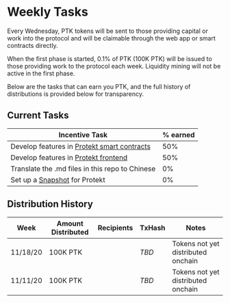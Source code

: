 # Weekly Tasks
Every Wednesday, PTK tokens will be sent to those providing capital or work into the protocol and will be claimable through the web app or smart contracts directly.

When the first phase is started, 0.1% of PTK (100K PTK) will be issued to those providing work to the protocol each week. Liquidity mining will not be active in the first phase.

Below are the tasks that can earn you PTK, and the full history of distributions is provided below for transparency.

## Current Tasks
| Incentive Task | % earned |
|----------------|----------|
|Develop features in [Protekt smart contracts](https://github.com/corbinpage/protekt-protocol-contracts/projects/2)|50%|
|Develop features in [Protekt frontend](https://github.com/corbinpage/protekt-fe/projects/1)|50%|
|Translate the .md files in this repo to Chinese|0%|
|Set up a [Snapshot](https://snapshot.page/#/) for Protekt|0%| 

## Distribution History

| Week | Amount Distributed | Recipients | TxHash | Notes |
|------|--------------------|------------|--------|-------|
| 11/18/20 | 100K PTK |  | _TBD_ | Tokens not yet distributed onchain |
| 11/11/20 | 100K PTK |  | _TBD_ | Tokens not yet distributed onchain |
